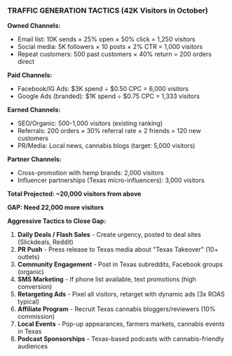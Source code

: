 ### TRAFFIC GENERATION TACTICS (42K Visitors in October)

**Owned Channels:**

- Email list: 10K sends × 25% open × 50% click = 1,250 visitors
- Social media: 5K followers × 10 posts × 2% CTR = 1,000 visitors
- Repeat customers: 500 past customers × 40% return = 200 orders direct

**Paid Channels:**

- Facebook/IG Ads: $3K spend ÷ $0.50 CPC = 6,000 visitors
- Google Ads (branded): $1K spend ÷ $0.75 CPC = 1,333 visitors

**Earned Channels:**

- SEO/Organic: 500-1,000 visitors (existing ranking)
- Referrals: 200 orders × 30% referral rate × 2 friends = 120 new customers
- PR/Media: Local news, cannabis blogs (target: 5,000 visitors)

**Partner Channels:**

- Cross-promotion with hemp brands: 2,000 visitors
- Influencer partnerships (Texas micro-influencers): 3,000 visitors

**Total Projected: ~20,000 visitors from above**

**GAP: Need 22,000 more visitors**

**Aggressive Tactics to Close Gap:**

1. **Daily Deals / Flash Sales** - Create urgency, posted to deal sites (Slickdeals, Reddit)
2. **PR Push** - Press release to Texas media about "Texas Takeover" (10+ outlets)
3. **Community Engagement** - Post in Texas subreddits, Facebook groups (organic)
4. **SMS Marketing** - If phone list available, text promotions (high conversion)
5. **Retargeting Ads** - Pixel all visitors, retarget with dynamic ads (3x ROAS typical)
6. **Affiliate Program** - Recruit Texas cannabis bloggers/reviewers (10% commission)
7. **Local Events** - Pop-up appearances, farmers markets, cannabis events in Texas
8. **Podcast Sponsorships** - Texas-based podcasts with cannabis-friendly audiences
